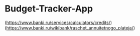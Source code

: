 # Budget-Tracker-App


(https://www.banki.ru/services/calculators/credits/)
(https://www.banki.ru/wikibank/raschet_annuitetnogo_plateja/)
